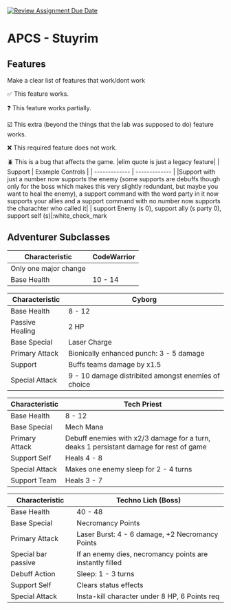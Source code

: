 [![Review Assignment Due Date](https://classroom.github.com/assets/deadline-readme-button-22041afd0340ce965d47ae6ef1cefeee28c7c493a6346c4f15d667ab976d596c.svg)](https://classroom.github.com/a/KprAwj1n)
# APCS - Stuyrim


## Features

Make a clear list of features that work/dont work

:white_check_mark: This feature works.

:question: This feature works partially.

:ballot_box_with_check: This extra (beyond the things that the lab was supposed to do) feature works.

:x: This required feature does not work.

:beetle: This is a bug that affects the game.
|elim quote is just a legacy feature|
| Support  | Example Controls |
| ------------- | ------------- |
|Support with just a number now supports the enemy (some supports are debuffs though only for the boss which makes this very slightly redundant, but maybe you want to heal the enemy), a support command with the word party in it now supports your allies and a support command with no number now supports the charachter who called it| | support Enemy (s 0), support ally (s party 0), support self (s)|:white_check_mark  
## Adventurer Subclasses

| Characteristic  | CodeWarrior |
| ------------- | ------------- |
|Only one major change|
| Base Health  | 10 - 14  | :white_check_mark



| Characteristic  | Cyborg |
| ------------- | ------------- |
| Base Health  | 8 - 12  | :white_check_mark
| Passive Healing | 2 HP | :white_check_mark
| Base Special  | Laser Charge  | :white_check_mark
| Primary Attack  | Bionically enhanced punch: 3 - 5 damage  | :white_check_mark
| Support  | Buffs teams damage by x1.5  | :white_check_mark
| Special Attack  | 9 - 10 damage distribited amongst enemies of choice  | :ballot_box_with_check :beetle (only prints message on the last one, shows damage after the last one procs and the last prompt overwrites the border a little bit though it quickly gets reset, but it def works| 

| Characteristic  | Tech Priest |
| ------------- | ------------- |
| Base Health  | 8 - 12  |    :white_check_mark
| Base Special  | Mech Mana  |  :white_check_mark
| Primary Attack  | Debuff enemies with x2/3 damage for a turn, deaks 1 persistant damage for rest of game  |  :ballot_box_with_check :beetle (only prints message on the last one, shows damage after the last one procs and the last prompt overwrites the border a little bit though it quickly gets reset, but it def works|
| Support Self  | Heals 4 - 8  | :white_check_mark
| Special Attack  | Makes one enemy sleep for 2 - 4 turns | :ballot_box_with_check :beetle (only prints message on the last one, shows damage after the last one procs and the last prompt overwrites the border a little bit though it quickly gets reset, but it def works|
| Support Team  | Heals 3 - 7  |:white_check_mark

| Characteristic  | Techno Lich (Boss) |
| ------------- | ------------- |
| Base Health  | 40 - 48  | :white_check_mark
| Base Special  | Necromancy Points  | :white_check_mark
| Primary Attack  | Laser Burst: 4 - 6 damage, +2 Necromancy Points  | :white_check_mark
| Special bar passive | If an enemy dies, necromancy points are instantly filled| :white_check_mark
| Debuff Action  | Sleep: 1 - 3 turns  | :ballot_box_with_check :beetle (only prints message on the last one, shows damage after the last one procs and the last prompt overwrites the border a little bit though it quickly gets reset, but it def works|
| Support Self  | Clears status effects  | 
| Special Attack  | Insta-kill character under 8 HP, 6 Points req |
